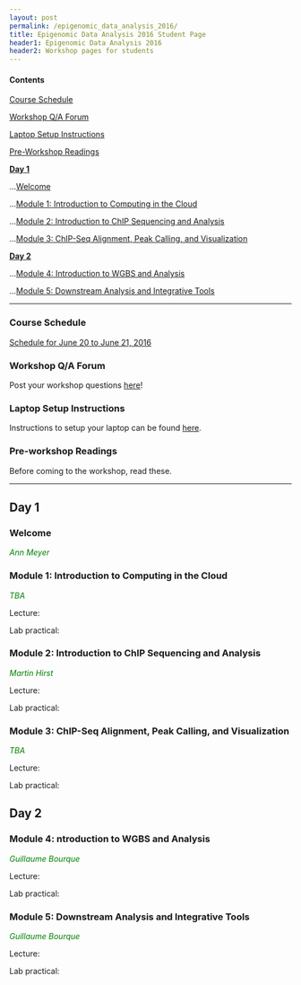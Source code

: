 ```yaml
---
layout: post
permalink: /epigenomic_data_analysis_2016/
title: Epigenomic Data Analysis 2016 Student Page
header1: Epigenomic Data Analysis 2016
header2: Workshop pages for students
---
```


#### Contents
[Course Schedule](#course_schedule)

[Workshop Q/A Forum](#q_a_forum)

[Laptop Setup Instructions](#laptop_setup)

[Pre-Workshop Readings](#pre_readings)

**[Day 1](#day_1)**


  ...[Welcome](#welcome)
  
  ...[Module 1: Introduction to Computing in the Cloud](#module_1)
  
  ...[Module 2: Introduction to ChIP Sequencing and Analysis](#module_2)
  
  ...[Module 3: ChIP-Seq Alignment, Peak Calling, and Visualization](#module_3)
  
  
**[Day 2](#day_2)**


  ...[Module 4: Introduction to WGBS and Analysis](#module_4)
  
  ...[Module 5: Downstream Analysis and Integrative Tools](#module_5)
  
  
***

###  Course Schedule  <a id="course_schedule"></a>

  <a href="http://bioinformatics-ca.github.io/2016_workshops/epigenomics/Epigenomics_2016_Schedule_v1.pdf">Schedule for June 20 to June 21, 2016</a>


###  Workshop Q/A Forum <a id="q_a_forum"></a>

  Post your workshop questions <a href="http://todaysmeet.com/Epigenomics2016">here</a>!


###  Laptop Setup Instructions <a id="laptop_setup"></a>

  Instructions to setup your laptop can be found <a href="http://bioinformatics-ca.github.io/2016_workshops/epigenomics/laptop_setup_instructions.pdf">here</a>.


###  Pre-workshop Readings <a id="pre_readings"></a>

  Before coming to the workshop, read these.


***

##  Day 1 <a id="day_1"></a>

###  Welcome <a id="welcome"></a>

  *<font color="green">Ann Meyer</font>* 
<br>

###  Module 1: Introduction to Computing in the Cloud <a id="module_1"></a>

  *<font color="green">TBA</font>*
  
  Lecture:
  
  Lab practical:


###  Module 2: Introduction to ChIP Sequencing and Analysis <a id="module_2"></a>

  *<font color="green">Martin Hirst</font>*
  
  Lecture:
  
  Lab practical:


###  Module 3: ChIP-Seq Alignment, Peak Calling, and Visualization <a id="module_3"></a>

  *<font color="green">TBA</font>*
  
  Lecture:
  
  Lab practical:


##  Day 2 <a id="day_2"></a>

###  Module 4: ntroduction to WGBS and Analysis <a id="module_4"></a>

  *<font color="green">Guillaume Bourque</font>*
  
  Lecture:
  
  Lab practical:


###  Module 5: Downstream Analysis and Integrative Tools <a id="module_5"></a>

  *<font color="green">Guillaume Bourque</font>*
  
  Lecture:
  
  Lab practical:


